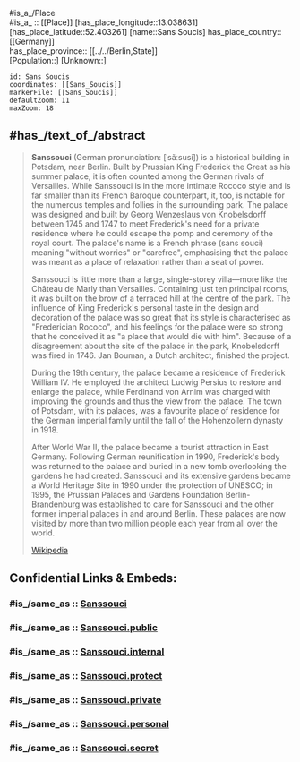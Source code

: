 ﻿---
aliases:
- Sanssouci
confidential: public
isDeleted: false
location:
- 52.403261
- 13.038631
mapmarker: city
mapzoom:
- 7
- 12
SpocWebEntityId: 33940
tags:
- geo/City
type: City
---

#is_a_/Place  
#is_a_ :: [[Place]] 
[has_place_longitude::13.038631] 
[has_place_latitude::52.403261] 
[name::Sans Soucis] 
has_place_country:: [[Germany]]  
has_place_province:: [[../../Berlin,State]]  
[Population::] 
[Unknown::] 


```leaflet
id: Sans Soucis
coordinates: [[Sans_Soucis]] 
markerFile: [[Sans_Soucis]] 
defaultZoom: 11 
maxZoom: 18
```

## #has_/text_of_/abstract 

> **Sanssouci** (German pronunciation: [ˈsãːsusi]) is a historical building in Potsdam, near Berlin. Built by Prussian King Frederick the Great as his summer palace, it is often counted among the German rivals of Versailles. While Sanssouci is in the more intimate Rococo style and is far smaller than its French Baroque counterpart, it, too, is notable for the numerous temples and follies in the surrounding park. The palace was designed and built by Georg Wenzeslaus von Knobelsdorff between 1745 and 1747 to meet Frederick's need for a private residence where he could escape the pomp and ceremony of the royal court. The palace's name is a French phrase (sans souci) meaning "without worries" or "carefree", emphasising that the palace was meant as a place of relaxation rather than a seat of power.
>
> Sanssouci is little more than a large, single-storey villa—more like the Château de Marly than Versailles. Containing just ten principal rooms, it was built on the brow of a terraced hill at the centre of the park. The influence of King Frederick's personal taste in the design and decoration of the palace was so great that its style is characterised as "Frederician Rococo", and his feelings for the palace were so strong that he conceived it as "a place that would die with him". Because of a disagreement about the site of the palace in the park, Knobelsdorff was fired in 1746. Jan Bouman, a Dutch architect, finished the project.
>
> 
>
> During the 19th century, the palace became a residence of Frederick William IV. He employed the architect Ludwig Persius to restore and enlarge the palace, while Ferdinand von Arnim was charged with improving the grounds and thus the view from the palace. The town of Potsdam, with its palaces, was a favourite place of residence for the German imperial family until the fall of the Hohenzollern dynasty in 1918.
>
> After World War II, the palace became a tourist attraction in East Germany. Following German reunification in 1990, Frederick's body was returned to the palace and buried in a new tomb overlooking the gardens he had created. Sanssouci and its extensive gardens became a World Heritage Site in 1990 under the protection of UNESCO; in 1995, the Prussian Palaces and Gardens Foundation Berlin-Brandenburg was established to care for Sanssouci and the other former imperial palaces in and around Berlin. These palaces are now visited by more than two million people each year from all over the world.
>
> [Wikipedia](https://en.wikipedia.org/wiki/Sanssouci)


## Confidential Links & Embeds: 

### #is_/same_as :: [Sanssouci](Sanssouci.md) 

### #is_/same_as :: [Sanssouci.public](/_public/Earth/Continent/Europe/Europe~Central/Germany/Germany~West/State~Berlin/cities~Berlin/Sanssouci.public.md) 

### #is_/same_as :: [Sanssouci.internal](/_internal/Earth/Continent/Europe/Europe~Central/Germany/Germany~West/State~Berlin/cities~Berlin/Sanssouci.internal.md) 

### #is_/same_as :: [Sanssouci.protect](/_protect/Earth/Continent/Europe/Europe~Central/Germany/Germany~West/State~Berlin/cities~Berlin/Sanssouci.protect.md) 

### #is_/same_as :: [Sanssouci.private](/_private/Earth/Continent/Europe/Europe~Central/Germany/Germany~West/State~Berlin/cities~Berlin/Sanssouci.private.md) 

### #is_/same_as :: [Sanssouci.personal](/_personal/Earth/Continent/Europe/Europe~Central/Germany/Germany~West/State~Berlin/cities~Berlin/Sanssouci.personal.md) 

### #is_/same_as :: [Sanssouci.secret](/_secret/Earth/Continent/Europe/Europe~Central/Germany/Germany~West/State~Berlin/cities~Berlin/Sanssouci.secret.md)

